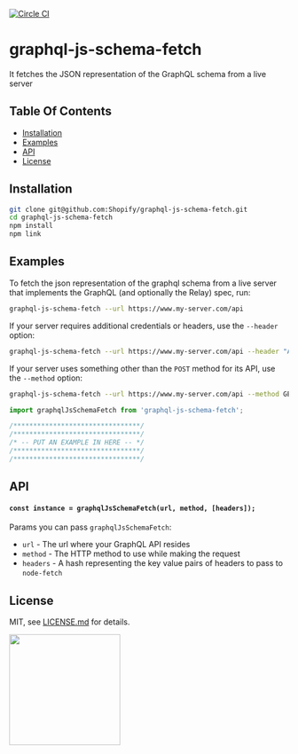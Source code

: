 [![Circle CI](https://circleci.com/gh/Shopify/graphql-js-schema-fetch.png?circle-token=3be0ebe6fbb4841442b86678696947bd4b5456d7)](https://circleci.com/gh/Shopify/graphql-js-schema-fetch)

# graphql-js-schema-fetch

It fetches the JSON representation of the GraphQL schema from a live server

## Table Of Contents

- [Installation](#installation)
- [Examples](#examples)
- [API](#api)
- [License](http://github.com/Shopify/graphql-js-schema-fetch/blob/master/LICENSE.md)

## Installation

```bash
git clone git@github.com:Shopify/graphql-js-schema-fetch.git
cd graphql-js-schema-fetch
npm install
npm link
```

## Examples

To fetch the json representation of the graphql schema from a live server that
implements the GraphQL (and optionally the Relay) spec, run:

```bash
graphql-js-schema-fetch --url https://www.my-server.com/api
```

If your server requires additional credentials or headers, use the `--header`
option:

```bash
graphql-js-schema-fetch --url https://www.my-server.com/api --header "Authorization: Basic abc123" --header "X-API-Version: 1.1"
```

If your server uses something other than the `POST` method for its API, use the
`--method` option:

```bash
graphql-js-schema-fetch --url https://www.my-server.com/api --method GET
```

```javascript
import graphqlJsSchemaFetch from 'graphql-js-schema-fetch';

/********************************/
/********************************/
/* -- PUT AN EXAMPLE IN HERE -- */
/********************************/
/********************************/
```

## API

#### `const instance = graphqlJsSchemaFetch(url, method, [headers]);`

Params you can pass `graphqlJsSchemaFetch`:
- `url` - The url where your GraphQL API resides
- `method` - The HTTP method to use while making the request
- `headers` - A hash representing the key value pairs of headers to pass to
  `node-fetch`

## License

MIT, see [LICENSE.md](http://github.com/Shopify/graphql-js-schema-fetch/blob/master/LICENSE.md) for details.

<img src="https://cdn.shopify.com/shopify-marketing_assets/builds/19.0.0/shopify-full-color-black.svg" width="200" />
